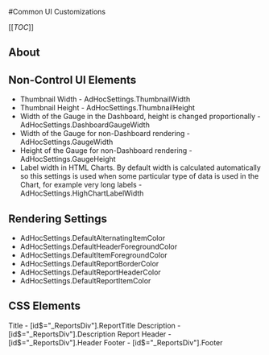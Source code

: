 #Common UI Customizations

[[_TOC_]]

## About

## Non-Control UI Elements
- Thumbnail Width - AdHocSettings.ThumbnailWidth
- Thumbnail Height - AdHocSettings.ThumbnailHeight
- Width of the Gauge in the Dashboard, height is changed proportionally - AdHocSettings.DashboardGaugeWidth
- Width of the Gauge for non-Dashboard rendering - AdHocSettings.GaugeWidth
- Height of the Gauge for non-Dashboard rendering - AdHocSettings.GaugeHeight
- Label width in HTML Charts. By default width is calculated automatically so this settings is used when some particular type of data is used in the Chart, for example very long labels - AdHocSettings.HighChartLabelWidth
## Rendering Settings
- AdHocSettings.DefaultAlternatingItemColor
- AdHocSettings.DefaultHeaderForegroundColor
- AdHocSettings.DefaultItemForegroundColor
- AdHocSettings.DefaultReportBorderColor
- AdHocSettings.DefaultReportHeaderColor
- AdHocSettings.DefaultReportItemColor

## CSS Elements

Title - [id$="_ReportsDiv"].ReportTitle
Description - [id$="_ReportsDiv"].Description
Report Header - [id$="_ReportsDiv"].Header
Footer - [id$="_ReportsDiv"].Footer
